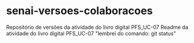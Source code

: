 # senai-versoes-colaboracoes
Repositório de versões da atividade do livro digital PFS_UC-07
Readme da atividade do livro digital PFS_UC-07
"lembrei do comando: git status"
